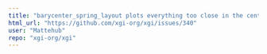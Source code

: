 ```yaml
---
title: "barycenter_spring_layout plots everything too close in the center not allowing a clear visualization"
html_url: "https://github.com/xgi-org/xgi/issues/340"
user: "Mattehub"
repo: "xgi-org/xgi"
---
```


